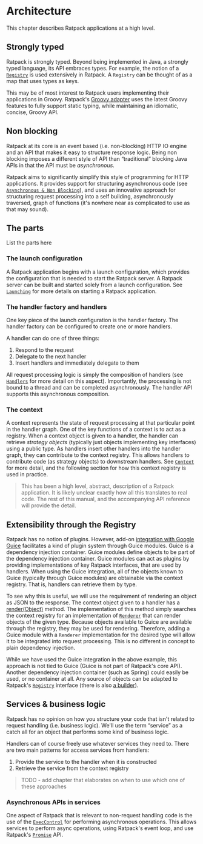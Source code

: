 # Architecture

This chapter describes Ratpack applications at a high level.

## Strongly typed

Ratpack is strongly typed.
Beyond being implemented in Java, a strongly typed language, its API embraces types.
For example, the notion of a [`Registry`](api/ratpack/registry/Registry.html) is used extensively in Ratpack.
A `Registry` can be thought of as a map that uses types as keys.

This may be of most interest to Ratpack users implementing their applications in Groovy.
Ratpack's [Groovy adapter](groovy.html) uses the latest Groovy features to fully support static typing, while maintaining an idiomatic, concise, Groovy API.

## Non blocking

Ratpack at its core is an event based (i.e. non-blocking) HTTP IO engine and an API that makes it easy to structure response logic.
Being non blocking imposes a different style of API than “traditional” blocking Java APIs in that the API must be _asynchronous_.

Ratpack aims to significantly simplify this style of programming for HTTP applications.
It provides support for structuring asynchronous code (see [`Asynchronous & Non Blocking`](async.html)), 
and uses an innovative approach for structuring request processing into a self building, asynchronously traversed, graph of functions (it's nowhere near as complicated to use as that may sound).
  
## The parts   
List the parts here

### The launch configuration
A Ratpack application begins with a launch configuration, which provides the configuration that is needed to start the Ratpack server.  A Ratpack server can be built and started solely from a launch configuration.  See [`Launching`](launching.html) for more details on starting a Ratpack application.

### The handler factory and handlers

One key piece of the launch configuration is the handler factory.  The handler factory can be configured to create one or more handlers.

A handler can do one of three things:

1. Respond to the request
2. Delegate to the next handler
3. Insert handlers and immediately delegate to them

All request processing logic is simply the composition of handlers (see [`Handlers`](handlers.html) for more detail on this aspect). 
Importantly, the processing is not bound to a thread and can be completed asynchronously.
The handler API supports this asynchronous composition.

### The context
A context represents the state of request processing at that particular point in the handler graph.
One of the key functions of a context is to act as a registry.
When a context object is given to a handler, the handler can retrieve _strategy objects_ (typically just objects implementing key interfaces) using a public type.
As handlers insert other handlers into the handler graph, they can contribute to the context registry.
This allows handlers to contribute code (as strategy objects) to downstream handlers.
See [`Context`](context.html) for more detail, and the following section for how this context registry is used in practice.

> This has been a high level, abstract, description of a Ratpack application.
> It is likely unclear exactly how all this translates to real code.
> The rest of this manual, and the accompanying API reference will provide the detail.

## Extensibility through the Registry

Ratpack has no notion of plugins.
However, add-on [integration with Google Guice](guice.html) facilitates a kind of plugin system through Guice modules.
Guice is a dependency injection container.
Guice modules define objects to be part of the dependency injection container.
Guice modules can act as plugins by providing implementations of key Ratpack interfaces, that are used by handlers.
When using the Guice integration, all of the objects known to Guice (typically through Guice modules) are obtainable via the context registry.
That is, handlers can retrieve them by type.

To see why this is useful, we will use the requirement of rendering an object as JSON to the response.
The context object given to a handler has a [render(Object)](api/ratpack/handling/Context.html#render-java.lang.Object-) method.
The implementation of this method simply searches the context registry for an implementation of [`Renderer`](api/ratpack/render/Renderer.html)
that can render objects of the given type. 
Because objects available to Guice are available through the registry, they may be used for rendering.
Therefore, adding a Guice module with a `Renderer` implementation for the desired type will allow it to be integrated into request processing.
This is no different in concept to plain dependency injection.

While we have used the Guice integration in the above example, this approach is not tied to Guice (Guice is not part of Ratpack's core API).
Another dependency injection container (such as Spring) could easily be used, or no container at all.
Any source of objects can be adapted to Ratpack's [`Registry`](api/ratpack/registry/Registry.html) interface (there is also [a builder](api/ratpack/registry/RegistryBuilder.html)).

## Services & business logic

Ratpack has no opinion on how you structure your code that isn't related to request handling (i.e. business logic).
We'll use the term “service” as a catch all for an object that performs some kind of business logic.

Handlers can of course freely use whatever services they need to.
There are two main patterns for access services from handlers:

1. Provide the service to the handler when it is constructed
2. Retrieve the service from the context registry

> TODO - add chapter that elaborates on when to use which one of these approaches

### Asynchronous APIs in services

One aspect of Ratpack that is relevant to non-request handling code is the use of the [`ExecControl`](api/ratpack/exec/ExecControl.html) for performing asynchronous operations.
This allows services to perform async operations, using Ratpack's event loop, and use Ratpack's [`Promise`](api/ratpack/exec/Promise.html) API.
